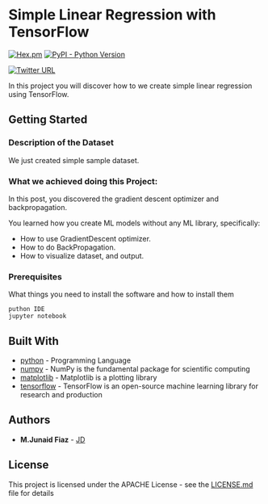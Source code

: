 # Simple Linear Regression with TensorFlow

[![Hex.pm](https://img.shields.io/hexpm/l/plug.svg)](https://github.com/junaidfiaz143/TensorFlow-NeuralNetwork/blob/master/LICENSE) [![PyPI - Python Version](https://img.shields.io/pypi/pyversions/Django.svg)](https://www.python.org/)


[![Twitter URL](https://img.shields.io/twitter/url/http/shields.io.svg?style=social)](https://twitter.com/intent/tweet?text=Simple%20Linear%20Regression%20using%20onlu%20TensorFlow%20https://github.com/junaidfiaz143/TensorFlow-NeuralNetwork&&via=junaidfiaz143&hashtags=ML,TensorFlow,GradientDescent,BackPropagation,matplotlib,developer)

In this project you will discover how to we create simple linear regression using TensorFlow.

## Getting Started

### Description of the Dataset
We just created simple sample dataset.

### What we achieved doing this Project:
In this post, you discovered the gradient descent optimizer and backpropagation.

You learned how you create ML models without any ML library, specifically:

+	How to use GradientDescent optimizer.
+	How to do BackPropagation.
+	How to visualize dataset, and output.

### Prerequisites

What things you need to install the software and how to install them

```
puthon IDE
jupyter notebook
```
<!-- 
## Deployment

Add additional notes about how to deploy this on a live system -->

## Built With

* [python](https://www.python.org/) - Programming Language
* [numpy](http://www.numpy.org/) - NumPy is the fundamental package for scientific computing
* [matplotlib](https://matplotlib.org) - Matplotlib is a plotting library
* [tensorflow](https://www.tensorflow.org/) - TensorFlow is an open-source machine learning library for research and production

## Authors

* **M.Junaid Fiaz** - [JD](https://github.com/junaidfiaz143)
<!-- 
See also the list of [contributors](https://github.com/your/project/contributors) who participated in this project. -->

## License

This project is licensed under the APACHE License - see the [LICENSE.md](LICENSE) file for details
<!-- 
## Acknowledgments

* Hat tip to anyone whose code was used
* Inspiration
* etc -->

